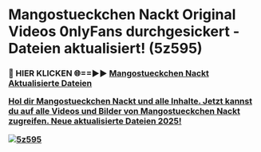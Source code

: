 # Mangostueckchen Nackt Original Videos 0nlyFans durchgesickert - Dateien aktualisiert! (5z595)

<h3>🔴 HIER KLICKEN 🌐==►► <a href="https://tinyurl.com/h6vf6nb8" rel="nofollow">Mangostueckchen Nackt Aktualisierte Dateien

Hol dir Mangostueckchen Nackt und alle Inhalte. Jetzt kannst du auf alle Videos und Bilder von Mangostueckchen Nackt zugreifen. Neue aktualisierte Dateien 2025!

[![5z595](https://i.imgur.com/sD4kR3V.gif)](https://tinyurl.com/h6vf6nb8)
